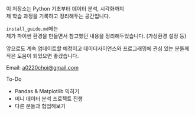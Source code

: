 이 저장소는 Python 기초부터 데이터 분석, 시각화까지  
제 학습 과정을 기록하고 정리해두는 공간입니다.

`install_guide.md`에는  
제가 파이썬 환경을 만들면서 참고했던 내용을 정리해두었습니다. (가상환경 설정 등)

앞으로도 계속 업데이트할 예정이고
데이터사이언스와 프로그래밍에 관심 있는 분들께  
작은 도움이 되었으면 좋겠습니다.

Email: a0220choi@gmail.com

To-Do  
- Pandas & Matplotlib 익히기  
- 미니 데이터 분석 프로젝트 진행  
- 다른 분들과 협업해보기


